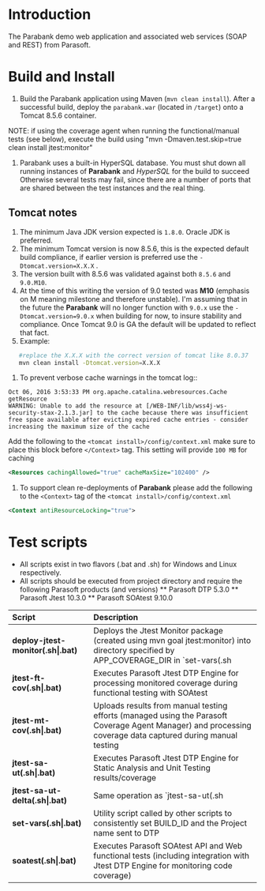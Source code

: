 # Introduction
The Parabank demo web application and associated web services (SOAP and REST) from Parasoft.

# Build and Install
1. Build the Parabank application using Maven (`mvn clean install`). After a successful build, deploy the `parabank.war` (located in `/target`) onto a Tomcat 8.5.6 container.

NOTE: if using the coverage agent when running the functional/manual tests (see below), execute the build using "mvn -Dmaven.test.skip=true clean install jtest:monitor"

1. Parabank uses a built-in HyperSQL database. You must shut down all running instances of **Parabank** and *HyperSQL* for the build to succeed
Otherwise several tests may fail, since there are a number of ports that are shared between the test instances and the real thing.

## Tomcat notes
1. The minimum Java JDK version expected is `1.8.0`. Oracle JDK is preferred.
1. The minimum Tomcat version is now 8.5.6, this is the expected default build compliance, if earlier version is preferred use the
`-Dtomcat.version=X.X.X` .
1. The version built with 8.5.6 was validated against both `8.5.6` and `9.0.M10`.
 1. At the time of this writing the version of 9.0 tested was __M10__  (emphasis on M meaning milestone and therefore unstable). I'm assuming that in the future the **Parabank** will no longer function with `9.0.x` use the  `-Dtomcat.version=9.0.x` when building for now, to insure stability and compliance. Once Tomcat 9.0 is GA the default will be updated to reflect that fact.
 1. Example:	
 ```bash
	#replace the X.X.X with the correct version of tomcat like 8.0.37
	mvn clean install -Dtomcat.version=X.X.X
 ```	

1. To prevent verbose cache warnings in the tomcat log::

 ```text
 Oct 06, 2016 3:53:33 PM org.apache.catalina.webresources.Cache getResource
 WARNING: Unable to add the resource at [/WEB-INF/lib/wss4j-ws-security-stax-2.1.3.jar] to the cache because there was insufficient free space available after evicting expired cache entries - consider increasing the maximum size of the cache
 ```

   Add the following to the `<tomcat install>/config/context.xml` make sure to place this block before `</Context>` tag. This setting will provide `100 MB`  for caching

  ```xml
  <Resources cachingAllowed="true" cacheMaxSize="102400" />
  ```
1. To support clean re-deployments of **Parabank** please add the following to the `<Context>` tag of the `<tomcat install>/config/context.xml`

 ```xml
 <Context antiResourceLocking="true">
 ```

# Test scripts
* All scripts exist in two flavors (.bat and .sh) for Windows and Linux respectively.
* All scripts should be executed from project directory and require the following Parasoft products (and versions)
** Parasoft DTP 5.3.0
** Parasoft Jtest 10.3.0
** Parasoft SOAtest 9.10.0

 Script                                |Description
:------------------------------------- |:---
__deploy-jtest-monitor(.sh\|.bat)__    | Deploys the Jtest Monitor package (created using mvn goal jtest:monitor) into directory specified by APP_COVERAGE_DIR in `set-vars(.sh|.bat)`
__jtest-ft-cov(.sh\|.bat)__            | Executes Parasoft Jtest DTP Engine for processing monitored coverage during functional testing with SOAtest
__jtest-mt-cov(.sh\|.bat)__            | Uploads results from manual testing efforts (managed using the Parasoft Coverage Agent Manager) and processing coverage data captured during manual testing
__jtest-sa-ut(.sh\|.bat)__             | Executes Parasoft Jtest DTP Engine for Static Analysis and Unit Testing results/coverage
__jtest-sa-ut-delta(.sh\|.bat)__       | Same operation as `jtest-sa-ut(.sh|.bat)` but used to rescan code based for localized changes - used for demonstration purposes when scanning 'dirty' branch
__set-vars(.sh\|.bat)__                | Utility script called by other scripts to consistently set BUILD_ID and the Project name sent to DTP
__soatest(.sh\|.bat)__                 | Executes Parasoft SOAtest API and Web functional tests (including integration with Jtest DTP Engine for monitoring code coverage)
